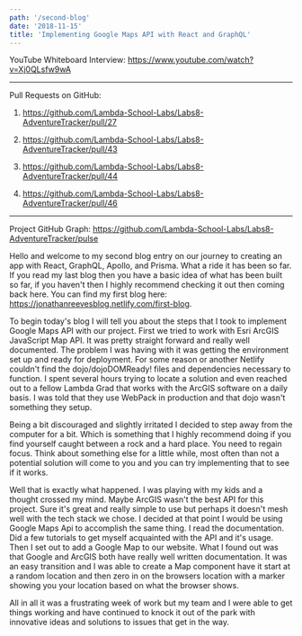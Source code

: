 ```yaml
---
path: '/second-blog'
date: '2018-11-15'
title: 'Implementing Google Maps API with React and GraphQL'
---
```


YouTube Whiteboard Interview:
https://www.youtube.com/watch?v=Xj0QLsfw9wA

---

Pull Requests on GitHub:

1. https://github.com/Lambda-School-Labs/Labs8-AdventureTracker/pull/27

2. https://github.com/Lambda-School-Labs/Labs8-AdventureTracker/pull/43

3. https://github.com/Lambda-School-Labs/Labs8-AdventureTracker/pull/44

4. https://github.com/Lambda-School-Labs/Labs8-AdventureTracker/pull/46

---

Project GitHub Graph: https://github.com/Lambda-School-Labs/Labs8-AdventureTracker/pulse

Hello and welcome to my second blog entry on our journey to creating an app with React, GraphQL, Apollo, and Prisma. What a ride it has been so far. If you read my last blog then you have a basic idea of what has been built so far, if you haven't then I highly recommend checking it out then coming back here. You can find my first blog here: https://jonathanreevesblog.netlify.com/first-blog.

To begin today's blog I will tell you about the steps that I took to implement Google Maps API with our project. First we tried to work with Esri ArcGIS JavaScript Map API. It was pretty straight forward and really well documented. The problem I was having with it was getting the environment set up and ready for deployment. For some reason or another Netlify couldn't find the dojo/dojoDOMReady! files and dependencies necessary to function. I spent several hours trying to locate a solution and even reached out to a fellow Lambda Grad that works with the ArcGIS software on a daily basis. I was told that they use WebPack in production and that dojo wasn't something they setup.

Being a bit discouraged and slightly irritated I decided to step away from the computer for a bit. Which is something that I highly recommend doing if you find yourself caught between a rock and a hard place. You need to regain focus. Think about something else for a little while, most often than not a potential solution will come to you and you can try implementing that to see if it works.

Well that is exactly what happened. I was playing with my kids and a thought crossed my mind. Maybe ArcGIS wasn't the best API for this project. Sure it's great and really simple to use but perhaps it doesn't mesh well with the tech stack we chose. I decided at that point I would be using Google Maps Api to accomplish the same thing. I read the documentation. Did a few tutorials to get myself acquainted with the API and it's usage. Then I set out to add a Google Map to our website. What I found out was that Google and ArcGIS both have really well written documentation. It was an easy transition and I was able to create a Map component have it start at a random location and then zero in on the browsers location with a marker showing you your location based on what the browser shows.

All in all it was a frustrating week of work but my team and I were able to get things working and have continued to knock it out of the park with innovative ideas and solutions to issues that get in the way.
